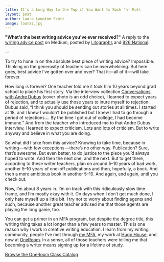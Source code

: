 ```yaml
---
title: It's a Long Way to the Top if You Want to Rock 'n' Roll
layout: post
author: Laura Lampton Scott
image: laura2.jpg
---
```

**"What's the best writing advice you've ever received?"**
A reply to the [writing advice post](https://medium.com/medium-writing-prompts/what-s-the-best-writing-advice-you-ve-ever-received-928965d36467) on Medium, posted by [Litographs](http://www.litographs.com/) and [826 National](http://826national.org/).

--

To try to hone in on the absolute best piece of writing advice? Impossible. Thinking on the generosity of teachers can be overwhelming. But here goes, best advice I’ve gotten over and over? That it — all of it — will take forever.

How long is forever? One teacher told me it took him 10 years beyond grad school to place his first story. Via the interview collection [Conversations with Andre Dubus](http://www.powells.com/biblio/9781617037856) (cover photo is an odd choice), I learned to expect years of rejection, and to actually use those years to inure myself to rejection. Dubus said, “I think you should be sending out stories at all times. I started at 18, and I knew I wouldn’t be published but I knew I had to go through a period of rejections…. By the time I got out of college, I had become immune.” And from the teacher who introduced me to that Andre Dubus interview, I learned to expect criticism. Lots and lots of criticism. But to write anyway and believe in what you are doing.

So what did I take from this advice? Knowing to take time, because in writing — with few exceptions — there’s no other way. Publication? Sure, that’s awesome. But even better, to do justice to the piece you’d always hoped to write. And then the next one, and the next. But to get there, according to these writer teachers, plan on around 5–10 years of bad work, another 5–10 years of one-off publications and then, hopefully, a book. And then a more ambitious book in another 5–10. And again, and again, until you check out.

Now, I’m about 8 years in. I’m on track with this ridiculously slow time frame, and I’m mostly okay with it. On days when I don’t get much done, I only hate myself up a little bit. I try not to worry about finding agents and such, because another great teacher advised me that those agents are playing the long game, too.

You can get a primer in an MFA program, but despite the degree title, this writing thing takes a lot longer than a few years to master. This is one reason why I work in creative writing education. I learn from my writing community, people I’ve met through [my MFA](http://www.cas.umt.edu/creativewriting/), my work at [Hugo House](http://hugohouse.org/), and now at [OneRoom](http://www.joinoneroom.com/writing.html). In a sense, all of those teachers were telling me that becoming a writer means signing up for a lifetime of study.


<div class="tc pam">
      <a class="btn btn--blue pal br3" href="https://app.joinoneroom.com/course">Browse the OneRoom Class Catalog</a>
    </div>